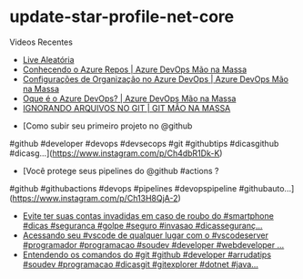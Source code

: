 # update-star-profile-net-core

Videos Recentes
<!-- YOUTUBE:START -->
- [Live Aleatória](https://www.youtube.com/watch?v=fGtVsSpemVI)
- [Conhecendo o Azure Repos | Azure DevOps Mão na Massa](https://www.youtube.com/watch?v=Oix88tEcYLk)
- [Configurações de Organização no Azure DevOps | Azure DevOps Mão na Massa](https://www.youtube.com/watch?v=rF2A2q8fpR8)
- [Oque é o Azure DevOps? | Azure DevOps Mão na Massa](https://www.youtube.com/watch?v=acsTOfNJN3I)
- [IGNORANDO ARQUIVOS NO GIT | GIT MÃO NA MASSA](https://www.youtube.com/watch?v=Cm-biDiU2cc)
<!-- YOUTUBE:END -->

<!-- INSTA:START -->
- [Como subir seu primeiro projeto no @github 

#github #developer #devops #devsecops #git #githubtips #dicasgithub #dicasg...](https://www.instagram.com/p/Ch4dbR1Dk-K)
- [Você protege seus pipelines do @github #actions ?

#github #githubactions #devops #pipelines #devopspipeline #githubauto...](https://www.instagram.com/p/Ch13H8QjA-2)
- [Evite ter suas contas invadidas em caso de roubo do #smartphone #dicas #seguranca #golpe #seguro #invasao #dicasseguranç...](https://www.instagram.com/p/ChcNPxbjSc3)
- [Acessando seu #vscode de qualquer lugar com o #vscodeserver  #programador #programacao #soudev #developer #webdeveloper ...](https://www.instagram.com/p/ChZjbvijpif)
- [Entendendo os comandos do #git  #github #developer #arrudatips #soudev #programacao #dicasgit #gitexplorer #dotnet #java...](https://www.instagram.com/p/ChW_wwhjd9K)
<!-- INSTA:END -->
